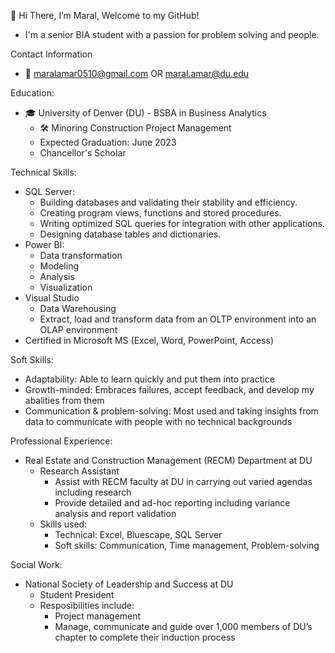 👋 Hi There, I’m Maral, Welcome to my GitHub!
- I'm a senior BIA student with a passion for problem solving and people.

Contact Information
* :e-mail: maralamar0510@gmail.com OR maral.amar@du.edu

Education:
* :mortar_board: University of Denver (DU) - BSBA in Business Analytics
  * :hammer_and_wrench: Minoring Construction Project Management
  * Expected Graduation: June 2023
  * Chancellor's Scholar

Technical Skills:
* SQL Server:
  * Building databases and validating their stability and efficiency.
  * Creating program views, functions and stored procedures.
  * Writing optimized SQL queries for integration with other applications.
  * Designing database tables and dictionaries.
* Power BI:
  * Data transformation
  * Modeling
  * Analysis
  * Visualization
* Visual Studio
  * Data Warehousing 
  * Extract, load and transform data from an OLTP environment into an OLAP environment
* Certified in Microsoft MS (Excel, Word, PowerPoint, Access)

Soft Skills:
- Adaptability: Able to learn quickly and put them into practice
- Growth-minded: Embraces failures, accept feedback, and develop my abalities from them
- Communication & problem-solving: Most used and taking insights from data to communicate with people with no technical backgrounds

Professional Experience:
* Real Estate and Construction Management (RECM) Department at DU
  * Research Assistant
     * Assist with RECM faculty at DU in carrying out varied agendas including research
     * Provide detailed and ad-hoc reporting including variance analysis and report validation
  * Skills used:
     * Technical: Excel, Bluescape, SQL Server
     * Soft skills: Communication, Time management, Problem-solving

Social Work:
* National Society of Leadership and Success at DU
  * Student President
  * Resposibilities include:
     * Project management
     * Manage, communicate and guide over 1,000 members of DU’s chapter to complete their induction process
<!---
Maralamar/Maralamar is a ✨ special ✨ repository because its `README.md` (this file) appears on your GitHub profile.
You can click the Preview link to take a look at your changes.
--->
